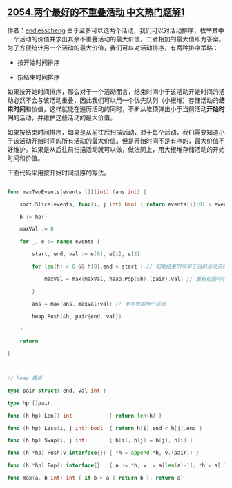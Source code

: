 ## [2054.两个最好的不重叠活动 中文热门题解1](https://leetcode.cn/problems/two-best-non-overlapping-events/solutions/100000/yong-you-xian-dui-lie-wei-hu-ling-yi-ge-8ld3x)

作者：[endlesscheng](https://leetcode.cn/u/endlesscheng)
由于至多可以选两个活动，我们可以对活动排序，枚举其中一个活动的价值并求出其余不重叠活动的最大价值，二者相加的最大值即为答案。为了方便统计另一个活动的最大价值，我们可以对活动排序，有两种排序策略：

- 按开始时间排序
- 按结束时间排序

如果按开始时间排序，那么对于一个活动而言，结束时间小于该活动开始时间的活动必然不会与该活动重叠，因此我们可以用一个优先队列（小根堆）存储活动的**结束时间**和价值，这样就能在遍历活动的同时，不断从堆顶弹出小于当前活动**开始时间**的活动，并维护这些活动的最大价值。

如果按结束时间排序，如果是从前往后扫描活动，对于每个活动，我们需要知道小于该活动开始时间的所有活动的最大价值。但是开始时间不是有序的，最大价值不好维护。如果是从后往前扫描活动就可以做，做法同上，用大根堆存储活动的开始时间和价值。

下面代码采用按开始时间排序的写法。

```go
func maxTwoEvents(events [][]int) (ans int) {
	sort.Slice(events, func(i, j int) bool { return events[i][0] < events[j][0] }) // 按开始时间排序
	h := hp{}
	maxVal := 0
	for _, e := range events {
		start, end, val := e[0], e[1], e[2]
		for len(h) > 0 && h[0].end < start { // 如果结束时间早于当前活动开始时间
			maxVal = max(maxVal, heap.Pop(&h).(pair).val) // 更新前面可以选择的活动的最大价值
		}
		ans = max(ans, maxVal+val) // 至多参加两个活动
		heap.Push(&h, pair{end, val})
	}
	return
}

// heap 模板
type pair struct{ end, val int }
type hp []pair
func (h hp) Len() int            { return len(h) }
func (h hp) Less(i, j int) bool  { return h[i].end < h[j].end }
func (h hp) Swap(i, j int)       { h[i], h[j] = h[j], h[i] }
func (h *hp) Push(v interface{}) { *h = append(*h, v.(pair)) }
func (h *hp) Pop() interface{}   { a := *h; v := a[len(a)-1]; *h = a[:len(a)-1]; return v }
func max(a, b int) int { if b > a { return b }; return a}
```